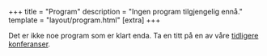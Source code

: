 +++
title = "Program"
description = "Ingen program tilgjengelig ennå."
template = "layout/program.html"
[extra]
+++

Det er ikke noe program som er klart enda. Ta en titt på en av våre [tidligere konferanser](@/arkiv/_index.md).
